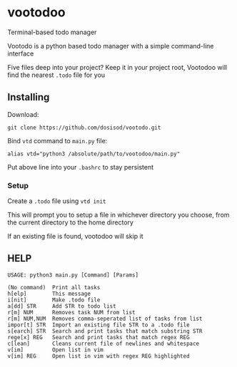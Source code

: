 # vootodoo

Terminal-based todo manager

Vootodo is a python based todo manager with a simple command-line interface

Five files deep into your project? Keep it in your project root, Vootodoo will find the nearest `.todo` file for you

## Installing

Download:

`git clone https://github.com/dosisod/vootodo.git`

Bind `vtd` command to `main.py` file:

`alias vtd="python3 /absolute/path/to/vootodoo/main.py"`

Put above line into your `.bashrc` to stay persistent

### Setup

Create a `.todo` file using `vtd init`

This will prompt you to setup a file in whichever directory you choose, from the current directory to the home directory

If an existing file is found, vootodoo will skip it

## HELP

```
USAGE: python3 main.py [Command] [Params]

(No command)  Print all tasks
h[elp]        This message
i[nit]        Make .todo file
a[dd] STR     Add STR to todo list
r[m] NUM      Removes task NUM from list
r[m] NUM,NUM  Removes comma-seperated list of tasks from list
impor[t] STR  Import an existing file STR to a .todo file
s[earch] STR  Search and print tasks that match substring STR
rege[x] REG   Search and print tasks that match regex REG
c[lean]       Cleans current file of newlines and whitespace
v[im]         Open list in vim
v[im] REG     Open list in vim with regex REG highlighted
```
